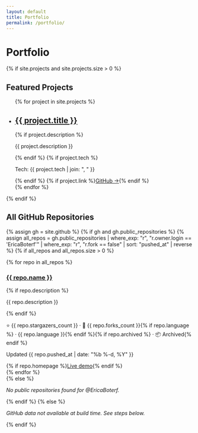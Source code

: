 ```yaml
---
layout: default
title: Portfolio
permalink: /portfolio/
---
```


# Portfolio

{% if site.projects and site.projects.size > 0 %}
<h2 class="text-2xl font-bold mt-4">Featured Projects</h2>
<ul class="mt-6 space-y-6">
  {% for project in site.projects %}
    <li class="p-4 rounded border hover:border-brand transition">
      <h2 class="text-xl font-semibold"><a href="{{ project.url }}">{{ project.title }}</a></h2>
      {% if project.description %}<p class="text-gray-700">{{ project.description }}</p>{% endif %}
      {% if project.tech %}<p class="text-sm text-gray-500">Tech: {{ project.tech | join: ", " }}</p>{% endif %}
      {% if project.link %}<a class="text-blue-600 hover:underline" href="{{ project.link }}" target="_blank" rel="noopener">GitHub →</a>{% endif %}
    </li>
  {% endfor %}
</ul>
{% endif %}

<h2 class="text-2xl font-bold mt-12">All GitHub Repositories</h2>

{% assign gh = site.github %}
{% if gh and gh.public_repositories %}
  {% assign all_repos = gh.public_repositories
     | where_exp: "r", "r.owner.login == 'EricaBoterf'"
     | where_exp: "r", "r.fork == false"
     | sort: "pushed_at" | reverse %}
  {% if all_repos and all_repos.size > 0 %}
  <div class="grid gap-6 md:grid-cols-2 xl:grid-cols-3 mt-6">
    {% for repo in all_repos %}
      <article class="border rounded-xl p-4 shadow-sm hover:shadow transition">
        <h3 class="text-xl font-semibold mb-1"><a href="{{ repo.html_url }}" target="_blank" rel="noopener">{{ repo.name }}</a></h3>
        {% if repo.description %}<p class="text-sm text-gray-700 mb-3">{{ repo.description }}</p>{% endif %}
        <p class="text-sm mb-2">⭐ {{ repo.stargazers_count }} · 🍴 {{ repo.forks_count }}{% if repo.language %} · {{ repo.language }}{% endif %}{% if repo.archived %} · 📦 Archived{% endif %}</p>
        <p class="text-xs text-gray-600 mb-3">Updated {{ repo.pushed_at | date: "%b %-d, %Y" }}</p>
        {% if repo.homepage %}<a class="inline-block text-sm underline" href="{{ repo.homepage }}" target="_blank" rel="noopener">Live demo</a>{% endif %}
      </article>
    {% endfor %}
  </div>
  {% else %}
    <p class="mt-4"><em>No public repositories found for @EricaBoterf.</em></p>
  {% endif %}
{% else %}
  <p class="mt-4"><em>GitHub data not available at build time. See steps below.</em></p>
{% endif %}
